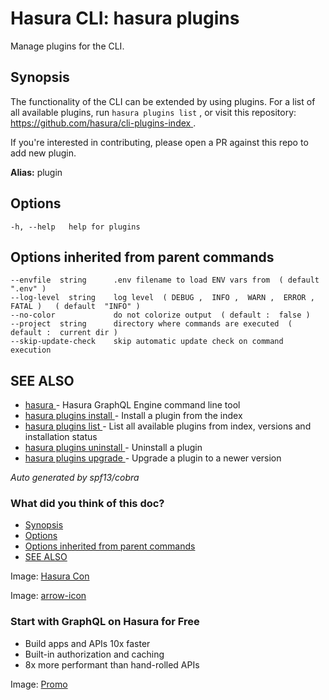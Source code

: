 # Hasura CLI: hasura plugins

Manage plugins for the CLI.

## Synopsis​

The functionality of the CLI can be extended by using plugins. For a list of all available plugins, run `hasura plugins list` , or visit this repository:[ https://github.com/hasura/cli-plugins-index ](https://github.com/hasura/cli-plugins-index).

If you're interested in contributing, please open a PR against this repo to add new plugin.

 **Alias:** plugin

## Options​

`-h, --help   help for plugins`

## Options inherited from parent commands​

```
--envfile  string      .env filename to load ENV vars from  ( default  ".env" )
--log-level  string    log level  ( DEBUG ,  INFO ,  WARN ,  ERROR ,  FATAL )   ( default  "INFO" )
--no-color             do not colorize output  ( default :  false )
--project  string      directory where commands are executed  ( default :  current dir )
--skip-update-check    skip automatic update check on command execution
```

## SEE ALSO​

- [ hasura ](https://hasura.io/docs/latest/hasura-cli/commands/hasura/)- Hasura GraphQL Engine command line tool
- [ hasura plugins install ](https://hasura.io/docs/latest/hasura-cli/commands/hasura_plugins_install/)- Install a plugin from the index
- [ hasura plugins list ](https://hasura.io/docs/latest/hasura-cli/commands/hasura_plugins_list/)- List all available plugins from index, versions and installation status
- [ hasura plugins uninstall ](https://hasura.io/docs/latest/hasura-cli/commands/hasura_plugins_uninstall/)- Uninstall a plugin
- [ hasura plugins upgrade ](https://hasura.io/docs/latest/hasura-cli/commands/hasura_plugins_upgrade/)- Upgrade a plugin to a newer version


 *Auto generated by spf13/cobra* 

### What did you think of this doc?

- [ Synopsis ](https://hasura.io/docs/latest/hasura-cli/commands/hasura_plugins/#synopsis)
- [ Options ](https://hasura.io/docs/latest/hasura-cli/commands/hasura_plugins/#options)
- [ Options inherited from parent commands ](https://hasura.io/docs/latest/hasura-cli/commands/hasura_plugins/#options-inherited-from-parent-commands)
- [ SEE ALSO ](https://hasura.io/docs/latest/hasura-cli/commands/hasura_plugins/#see-also)


Image: [ Hasura Con ](https://res.cloudinary.com/dh8fp23nd/image/upload/v1686154570/hasura-con-2023/has-con-light-date_r2a2ud.png)

Image: [ arrow-icon ](https://res.cloudinary.com/dh8fp23nd/image/upload/v1683723549/main-web/chevron-right_ldbi7d.png)

### Start with GraphQL on Hasura for Free

- Build apps and APIs 10x faster
- Built-in authorization and caching
- 8x more performant than hand-rolled APIs


Image: [ Promo ](https://hasura.io/docs/assets/images/hasura-free-ff60e409244e0ea12b5a3045d1a9096b.png)